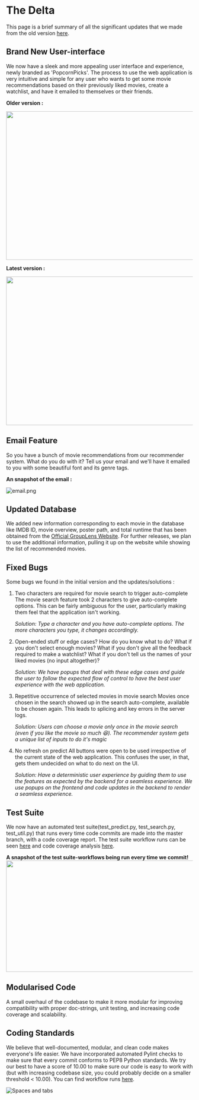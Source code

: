 # The Delta

This page is a brief summary of all the significant updates that we made from the old version [here](https://github.com/git-ankit/MovieRecommender).

## Brand New User-interface 

We now have a sleek and more appealing user interface and experience, newly branded as 'PopcornPicks'. The process to use the web application is very intuitive and simple for any user who wants to get some movie recommendations based on their previously liked movies, create a watchlist, and have it emailed to themselves or their friends.

**Older version :**

<img src="https://github.com/brwali/PopcornPicks/blob/master/asset/demo.gif" width="700" height="400">


**Latest version :**

<img src="https://github.com/brwali/PopcornPicks/blob/master/asset/demo_final.gif" width="700" height="400">

## Email Feature

So you have a bunch of movie recommendations from our recommender system. What do you do with it? Tell us your email and we'll have it emailed to you with some beautiful font and its genre tags.

**An snapshot of the email :**

![email.png](https://github.com/brwali/PopcornPicks/blob/master/asset/email.png)

## Updated Database

We added new information corresponding to each movie in the database like IMDB ID, movie overview, poster path, and total runtime that has been obtained from the [Official GroupLens Website](https://grouplens.org/datasets/movielens/latest/). For further releases, we plan to use the additional information, pulling it up on the website while showing the list of recommended movies.

## Fixed Bugs

Some bugs we found in the initial version and the updates/solutions :
1. Two characters are required for movie search to trigger auto-complete
The movie search feature took 2 characters to give auto-complete options. This can be fairly ambiguous for the user, particularly making them feel that the application isn't working.

      *Solution: Type a character and you have auto-complete options. The more characters you type, it changes accordingly.*

2. Open-ended stuff or edge cases?
How do you know what to do? What if you don't select enough movies? What if you don't give all the feedback required to make a watchlist? What if you don't tell us the names of your liked movies (no input altogether)?

      *Solution: We have popups that deal with these edge cases and guide the user to follow the expected flow of control to have the best user experience with the web application.*

3. Repetitive occurrence of selected movies in movie search
Movies once chosen in the search showed up in the search auto-complete, available to be chosen again. This leads to splicing and key errors in the server logs.

      *Solution: Users can choose a movie only once in the movie search (even if you like the movie so much 😆). The recommender system gets a unique list of inputs to do it's magic*

4. No refresh on predict
All buttons were open to be used irrespective of the current state of the web application. This confuses the user, in that, gets them undecided on what to do next on the UI.

      *Solution: Have a deterministic user experience by guiding them to use the features as expected by the backend for a seamless experience. We use popups on the frontend and code updates in the backend to render a seamless experience.*

## Test Suite 
We now have an automated test suite(test_predict.py, test_search.py, test_util.py) that runs every time code commits are made into the master branch, with a code coverage report. The test suite workflow runs can be seen [here](https://github.com/brwali/PopcornPicks/actions/workflows/unittest.yml) and code coverage analysis [here](https://github.com/brwali/PopcornPicks/actions/workflows/codecoverage.yml).

**A snapshot of the test suite-workflows being run every time we commit!**
<img src="https://github.com/brwali/PopcornPicks/blob/master/asset/workflows.gif" width="700" height="300">

## Modularised Code
A small overhaul of the codebase to make it more modular for improving compatibility with proper doc-strings, unit testing, and increasing code coverage and scalability.

## Coding Standards
We believe that well-documented, modular, and clean code makes everyone's life easier. We have incorporated automated Pylint checks to make sure that every commit conforms to PEP8 Python standards. We try our best to have a score of 10.00 to make sure our code is easy to work with (but with increasing codebase size, you could probably decide on a smaller threshold < 10.00). You can find workflow runs [here](https://github.com/brwali/PopcornPicks/actions/workflows/pylint.yml).

![Spaces and tabs](https://github.com/brwali/PopcornPicks/blob/master/asset/space_tab_gif.gif)






